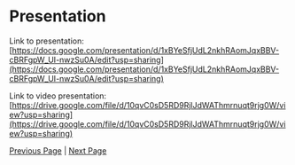 # Presentation

Link to presentation: [https://docs.google.com/presentation/d/1xBYeSfjUdL2nkhRAomJqxBBV-cBRFgpW_UI-nwzSu0A/edit?usp=sharing](https://docs.google.com/presentation/d/1xBYeSfjUdL2nkhRAomJqxBBV-cBRFgpW_UI-nwzSu0A/edit?usp=sharing)

Link to video presentation: [https://drive.google.com/file/d/10qvC0sD5RD9RjlJdWAThmrnuqt9rjg0W/view?usp=sharing](https://drive.google.com/file/d/10qvC0sD5RD9RjlJdWAThmrnuqt9rjg0W/view?usp=sharing)

[Previous Page](04-project-tasks-and-timeline.md) | [Next Page](07-self-assessment-essays.md)
